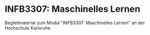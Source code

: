 # INFB3307: Maschinelles Lernen

Begleitmaterial zum Modul "INFB3307: Maschinelles Lernen" an der Hochschule Karlsruhe.
